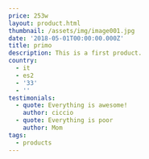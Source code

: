 ```yaml
---
price: 253w
layout: product.html
thumbnail: /assets/img/image001.jpg
date: '2018-05-01T00:00:00.000Z'
title: primo
description: This is a first product.
country:
  - it
  - es2
  - '33'
  - ''
testimonials:
  - quote: Everything is awesome!
    author: ciccio
  - quote: Everything is poor
    author: Mom
tags:
  - products
---
```


